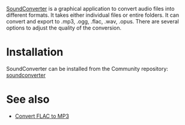 [SoundConverter](http://soundconverter.org/) is a graphical application to convert audio files into different formats. It takes either individual files or entire folders. It can convert and export to .mp3, .ogg, .flac, .wav, .opus. There are several options to adjust the quality of the conversion.

# Installation

SoundConverter can be installed from the Community repository: [soundconverter](https://www.archlinux.org/packages/?name=soundconverter)

# See also

*   [Convert FLAC to MP3](/index.php/Convert_FLAC_to_MP3 "Convert FLAC to MP3")